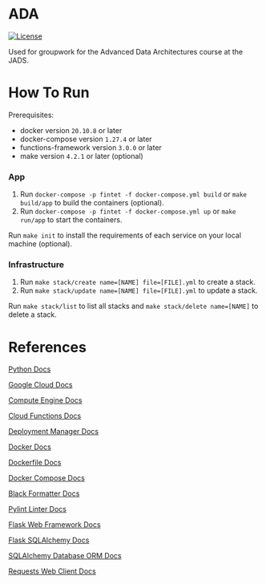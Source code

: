 # ADA
[![License](https://img.shields.io/github/license/tomdewildt/ada)](https://github.com/tomdewildt/ada/blob/master/LICENSE)

Used for groupwork for the Advanced Data Architectures course at the JADS.

# How To Run

Prerequisites:
* docker version ```20.10.8``` or later
* docker-compose version ```1.27.4``` or later
* functions-framework version ```3.0.0``` or later
* make version ```4.2.1``` or later (optional)

### App

1. Run ```docker-compose -p fintet -f docker-compose.yml build``` or ```make build/app``` to build the containers (optional).
2. Run ```docker-compose -p fintet -f docker-compose.yml up``` or ```make run/app``` to start the containers.

Run ```make init``` to install the requirements of each service on your local machine (optional).

### Infrastructure

1. Run ```make stack/create name=[NAME] file=[FILE].yml``` to create a stack.
1. Run ```make stack/update name=[NAME] file=[FILE].yml``` to update a stack.

Run ```make stack/list``` to list all stacks and ```make stack/delete name=[NAME]``` to delete a stack.

# References

[Python Docs](https://docs.python.org/3/)

[Google Cloud Docs](https://cloud.google.com/docs)

[Compute Engine Docs](https://cloud.google.com/compute/docs)

[Cloud Functions Docs](https://cloud.google.com/functions/docs)

[Deployment Manager Docs](https://cloud.google.com/deployment-manager/docs)

[Docker Docs](https://docs.docker.com/)

[Dockerfile Docs](https://docs.docker.com/engine/reference/builder/)

[Docker Compose Docs](https://docs.docker.com/compose/)

[Black Formatter Docs](https://black.readthedocs.io/en/stable/)

[Pylint Linter Docs](https://pylint.pycqa.org/en/latest/)

[Flask Web Framework Docs](https://flask.palletsprojects.com/en/2.0.x/)

[Flask SQLAlchemy Docs](https://flask-sqlalchemy.palletsprojects.com/en/2.x/)

[SQLAlchemy Database ORM Docs](https://docs.sqlalchemy.org/en/14/)

[Requests Web Client Docs](https://docs.python-requests.org/en/latest/)
